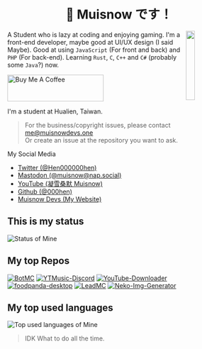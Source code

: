 <h1 align="center">👋 Muisnow です！</h1>

<img src="https://nap.social/system/accounts/avatars/111/143/044/272/363/683/original/c77fc27cd75022fc.png" align="right" width="20%" />

A Student who is lazy at coding and enjoying gaming.
I'm a front-end developer, maybe good at UI/UX design (I said Maybe).
Good at using `JavaScript` (For front and back) and `PHP` (For back-end).
Learning `Rust`, `C`, `C++` and `C#` (probably some `Java`?) now.

<a href="https://www.buymeacoffee.com/muisnow" target="_blank"><img src="https://cdn.buymeacoffee.com/buttons/v2/arial-yellow.png" alt="Buy Me A Coffee" style="height: 60px !important;width: 217px !important;" ></a>

I'm a student at Hualien, Taiwan.

> For the business/copyright issues, please contact  
> me@muisnowdevs.one  
> Or create an issue at the repository you want to ask.

My Social Media
 * [Twitter (@Hen000000hen)](https://twitter.com/Hen000000hen)
 * [Mastodon (@muisnow@nap.social)](https://nap.social/@muisnow)
 * [YouTube (凝雪桑默 Muisnow)](https://www.youtube.com/@Muisnow)
 * [Github (@000hen)](https://github.com/000hen)
 * [Muisnow Devs (My Website)](https://muisnowdevs.one)

## This is my status
![Status of Mine](https://github-readme-stats.vercel.app/api?username=000hen&show_icons=true&bg_color=45,5cc9ff,bb5cff&title_color=fff&border_color=fff&text_color=fff&hide_border=false&icon_color=ff47fc)

## My top Repos
[![BotMC](https://github-readme-stats.vercel.app/api/pin/?username=000hen&repo=BotMC&show_icons=true&bg_color=45,5cc9ff,bb5cff&title_color=fff&border_color=fff&text_color=fff&hide_border=false&icon_color=ff47fc)](https://github.com/000hen/BotMC)
[![YTMusic-Discord](https://github-readme-stats.vercel.app/api/pin/?username=000hen&repo=YTMusic-Discord&show_icons=true&bg_color=45,5cc9ff,bb5cff&title_color=fff&border_color=fff&text_color=fff&hide_border=false&icon_color=ff47fc)](https://github.com/000hen/YTMusic-Discord)
[![YouTube-Downloader](https://github-readme-stats.vercel.app/api/pin/?username=000hen&repo=YouTube-Downloader&show_icons=true&bg_color=45,5cc9ff,bb5cff&title_color=fff&border_color=fff&text_color=fff&hide_border=false&icon_color=ff47fc)](https://github.com/000hen/YouTube-Downloader)
[![foodpanda-desktop](https://github-readme-stats.vercel.app/api/pin/?username=000hen&repo=foodpanda-desktop&show_icons=true&bg_color=45,5cc9ff,bb5cff&title_color=fff&border_color=fff&text_color=fff&hide_border=false&icon_color=ff47fc)](https://github.com/000hen/foodpanda-desktop)
[![LeadMC](https://github-readme-stats.vercel.app/api/pin/?username=3zh-studio-network&repo=LeadMC&show_icons=true&bg_color=45,5cc9ff,bb5cff&title_color=fff&border_color=fff&text_color=fff&hide_border=false&icon_color=ff47fc)](https://github.com/3zh-studio-network/LeadMC)
[![Neko-Img-Generator](https://github-readme-stats.vercel.app/api/pin/?username=3zh-studio-network&repo=Neko-Img-Generator&show_icons=true&bg_color=45,5cc9ff,bb5cff&title_color=fff&border_color=fff&text_color=fff&hide_border=false&icon_color=ff47fc)](https://github.com/3zh-studio-network/LeadMC)

## My top used languages
![Top used languages of Mine](https://github-readme-stats.vercel.app/api/top-langs/?username=000hen&show_icons=true&bg_color=45,5cc9ff,bb5cff&title_color=fff&border_color=fff&text_color=fff&hide_border=false&icon_color=ff47fc)

> IDK What to do all the time.
